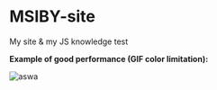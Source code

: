 # MSIBY-site
My site &amp; my JS knowledge test

**Example of good performance (GIF color limitation):**

![aswa](https://github.com/MSIborisyeltsin/MSIBY-site/assets/95223648/d878b521-c347-4598-b16b-afa5fd4b203c)

